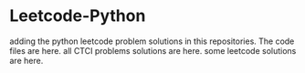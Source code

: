 # Leetcode-Python
adding the python leetcode problem solutions in this repositories. 
The code files are here.
all CTCI problems solutions are here.
some leetcode solutions are here.

